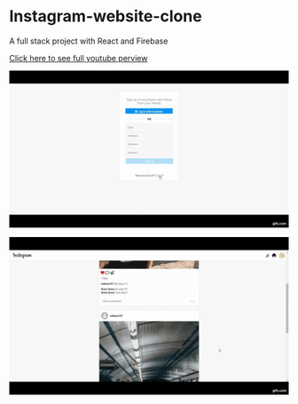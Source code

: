 # Instagram-website-clone
A full stack project with React and Firebase

<a href="https://youtu.be/I2K_TXAikXQ">Click here to see full youtube perview</a> 

![](gif_1.gif)

![](gif_2.gif)

